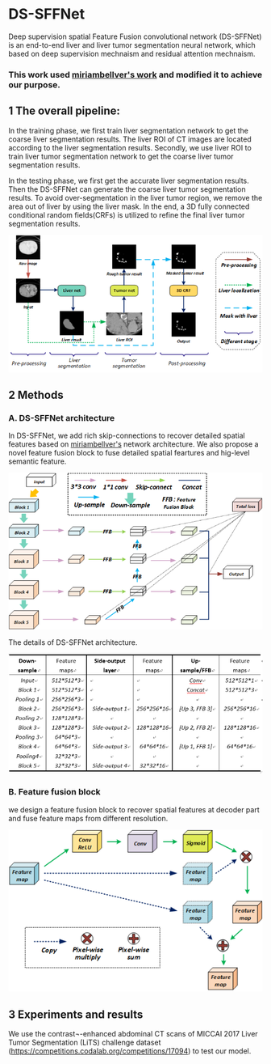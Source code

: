 # DS-SFFNet
Deep supervision spatial Feature Fusion convolutional network (DS-SFFNet) is an end-to-end liver and liver tumor segmentation neural network, which based on deep supervision mechnaism and residual attention mechnaism. 

### This work used [miriambellver's work](https://github.com/imatge-upc/liverseg-2017-nipsws) and modified it to achieve our purpose.


## 1 The overall pipeline:

In the training phase, we first train liver segmentation network to get the coarse liver segmentation results. The liver ROI of CT images are located according to the liver segmentation results. Secondly, we use liver ROI to train liver tumor segmentation network to get the coarse liver tumor segmentation results. 

In the testing phase, we first get the accurate liver segmentation results. Then the DS-SFFNet can generate the coarse liver tumor segmentation results. To avoid over-segmentation in the liver tumor region, we remove the area out of liver by using the liver mask. In the end, a 3D fully connected conditional random fields(CRFs) is utilized to refine the final liver tumor segmentation results. 

![figure1](https://github.com/LTYUnique/DS-SFFNet/blob/master/images/figure%202.png)

## 2 Methods
### A. DS-SFFNet architecture
In DS-SFFNet, we add rich skip-connections to recover detailed spatial features based on [miriambellver's](https://github.com/imatge-upc/liverseg-2017-nipsws) network architecture. We also propose a novel feature fusion block to fuse detailed spatial feartures and hig-level semantic feature.

![figure2](https://github.com/LTYUnique/DS-SFFNet/blob/master/images/figure%203.png)

The details of DS-SFFNet architecture.

![figure5](https://github.com/LTYUnique/DS-SFFNet/blob/master/images/figure%205.png)


### B. Feature fusion block
we design a feature fusion block to recover spatial features at decoder part and fuse feature maps from different resolution. 

![figure3](https://github.com/LTYUnique/DS-SFFNet/blob/master/images/figure%204.png)


## 3 Experiments and results

We use the contrast¬-enhanced abdominal CT scans of MICCAI 2017 Liver Tumor Segmentation (LiTS) challenge dataset (https://competitions.codalab.org/competitions/17094) to test our model.

